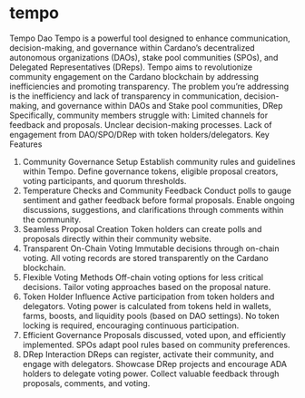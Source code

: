 # tempo
Tempo Dao 
Tempo is a powerful tool designed to enhance communication, decision-making, and governance within Cardano’s decentralized autonomous organizations (DAOs), stake pool communities (SPOs), and Delegated Representatives (DReps). Tempo aims to revolutionize community engagement on the Cardano blockchain by addressing inefficiencies and promoting transparency.
The problem you’re addressing is the inefficiency and lack of transparency in communication, decision-making, and governance within DAOs and Stake pool communities, DRep
Specifically, community members struggle with:
Limited channels for feedback and proposals.
Unclear decision-making processes.
Lack of engagement from DAO/SPO/DRep with token holders/delegators.
Key Features
1. Community Governance Setup
Establish community rules and guidelines within Tempo.
Define governance tokens, eligible proposal creators, voting participants, and quorum thresholds.
2. Temperature Checks and Community Feedback
Conduct polls to gauge sentiment and gather feedback before formal proposals.
Enable ongoing discussions, suggestions, and clarifications through comments within the community.
3. Seamless Proposal Creation
Token holders can create polls and proposals directly within their community website.
4. Transparent On-Chain Voting
Immutable decisions through on-chain voting.
All voting records are stored transparently on the Cardano blockchain.
5. Flexible Voting Methods
Off-chain voting options for less critical decisions.
Tailor voting approaches based on the proposal nature.
6. Token Holder Influence
Active participation from token holders and delegators.
Voting power is calculated from tokens held in wallets, farms, boosts, and liquidity pools (based on DAO settings).
No token locking is required, encouraging continuous participation.
7. Efficient Governance
Proposals discussed, voted upon, and efficiently implemented.
SPOs adapt pool rules based on community preferences.
8. DRep Interaction
DReps can register, activate their community, and engage with delegators.
Showcase DRep projects and encourage ADA holders to delegate voting power.
Collect valuable feedback through proposals, comments, and voting.
